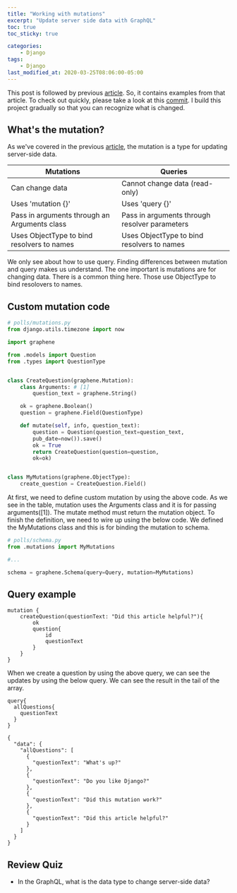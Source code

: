 ```yaml
---
title: "Working with mutations"
excerpt: "Update server side data with GraphQL"
toc: true
toc_sticky: true

categories:
    - Django
tags:
    - Django
last_modified_at: 2020-03-25T08:06:00-05:00
---
```



This post is followed by previous [article](https://devjunhong.github.io/django/building_custom_objects/). So, it contains examples from that article. To check out quickly, please take a look at this [commit](https://github.com/devjunhong/django-polls-tutorial/commit/a5b07968a5697003ec8fd37cb9d8beb42aecd16f). I build this project gradually so that you can recognize what is changed. 


## What's the mutation? 
As we've covered in the previous [article](https://devjunhong.github.io/django/building_custom_objects/#types-in-graphql), the mutation is a type for updating server-side data. 

| Mutations                                    | Queries                                       |
|----------------------------------------------|-----------------------------------------------|
| Can change data                              | Cannot change data (read-only)                |
| Uses 'mutation {}'                           | Uses 'query {}'                               |
| Pass in arguments through an Arguments class | Pass in arguments through resolver parameters |
| Uses ObjectType to bind resolvers to names   | Uses ObjectType to bind resolvers to names    |

We only see about how to use query. Finding differences between mutation and query makes us understand. The one important is mutations are for changing data. There is a common thing here. Those use ObjectType to bind resolovers to names.


## Custom mutation code
```python
# polls/mutations.py
from django.utils.timezone import now 

import graphene

from .models import Question
from .types import QuestionType 


class CreateQuestion(graphene.Mutation):
    class Arguments: # [1]
        question_text = graphene.String() 

    ok = graphene.Boolean()
    question = graphene.Field(QuestionType)

    def mutate(self, info, question_text):
        question = Question(question_text=question_text,
        pub_date=now()).save()
        ok = True
        return CreateQuestion(question=question,
        ok=ok)


class MyMutations(graphene.ObjectType):
    create_question = CreateQuestion.Field() 
```

At first, we need to define custom mutation by using the above code. As we see in the table, mutation uses the Arguments class and it is for passing arguments([1]). The mutate method must return the mutation object. To finish the definition, we need to wire up using the below code. We defined the MyMutations class and this is for binding the mutation to schema. 

```python
# polls/schema.py
from .mutations import MyMutations

#...

schema = graphene.Schema(query=Query, mutation=MyMutations)
```


## Query example 
```
mutation {
    createQuestion(questionText: "Did this article helpful?"){
        ok
        question{
            id
            questionText
        }
    }
}
```

When we create a question by using the above query, we can see the updates by using the below query. We can see the result in the tail of the array.  

```
query{
  allQuestions{
    questionText
  }
}
```

```
{
  "data": {
    "allQuestions": [
      {
        "questionText": "What's up?"
      },
      {
        "questionText": "Do you like Django?"
      },
      {
        "questionText": "Did this mutation work?"
      },
      {
        "questionText": "Did this article helpful?"
      }
    ]
  }
}
```


## Review Quiz 
* In the GraphQL, what is the data type to change server-side data? 